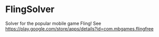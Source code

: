 FlingSolver
===========

Solver for the popular mobile game Fling! See https://play.google.com/store/apps/details?id=com.mbgames.flingfree